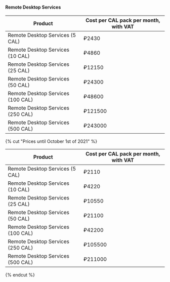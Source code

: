 #### Remote Desktop Services

Product | Cost per CAL pack per month, with VAT
--- | ---
Remote Desktop Services (5 CAL) | ₽2430
Remote Desktop Services (10 CAL) | ₽4860
Remote Desktop Services (25 CAL) | ₽12150
Remote Desktop Services (50 CAL) | ₽24300
Remote Desktop Services (100 CAL) | ₽48600
Remote Desktop Services (250 CAL) | ₽121500
Remote Desktop Services (500 CAL) | ₽243000

{% cut "Prices until October 1st of 2021" %}

Product | Cost per CAL pack per month, with VAT
--- | ---
Remote Desktop Services (5 CAL) | ₽2110
Remote Desktop Services (10 CAL) | ₽4220
Remote Desktop Services (25 CAL) | ₽10550
Remote Desktop Services (50 CAL) | ₽21100
Remote Desktop Services (100 CAL) | ₽42200
Remote Desktop Services (250 CAL) | ₽105500
Remote Desktop Services (500 CAL) | ₽211000

{% endcut %}
